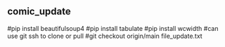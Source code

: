 ## comic_update ##
#pip install beautifulsoup4
#pip install tabulate
#pip install wcwidth
#can use git ssh to clone or pull 
#git checkout origin/main file_update.txt
